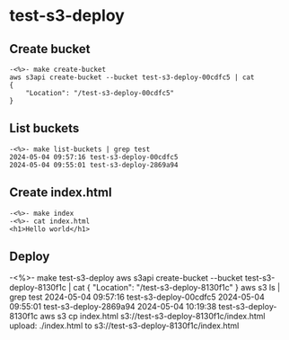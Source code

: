 # test-s3-deploy

## Create bucket

```
-<%>- make create-bucket
aws s3api create-bucket --bucket test-s3-deploy-00cdfc5 | cat
{
    "Location": "/test-s3-deploy-00cdfc5"
}
```

## List buckets

```
-<%>- make list-buckets | grep test
2024-05-04 09:57:16 test-s3-deploy-00cdfc5
2024-05-04 09:55:01 test-s3-deploy-2869a94
```

## Create index.html
```
-<%>- make index
-<%>- cat index.html 
<h1>Hello world</h1>
```

## Deploy
-<%>- make test-s3-deploy
aws s3api create-bucket --bucket test-s3-deploy-8130f1c | cat
{
    "Location": "/test-s3-deploy-8130f1c"
}
aws s3 ls | grep test
2024-05-04 09:57:16 test-s3-deploy-00cdfc5
2024-05-04 09:55:01 test-s3-deploy-2869a94
2024-05-04 10:19:38 test-s3-deploy-8130f1c
aws s3 cp index.html s3://test-s3-deploy-8130f1c/index.html
upload: ./index.html to s3://test-s3-deploy-8130f1c/index.html    
